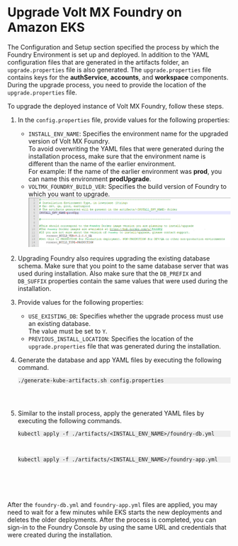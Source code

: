 


# <a name="Upgrading"></a>Upgrade Volt MX Foundry on Amazon EKS

The Configuration and Setup section specified the process by which the Foundry Environment is set up and deployed. In addition to the YAML configuration files that are generated in the artifacts folder, an `upgrade.properties` file is also generated. The `upgrade.properties` file contains keys for the **authService**, **accounts**, and **workspace** components. During the upgrade process, you need to provide the location of the `upgrade.properties` file.

To upgrade the deployed instance of Volt MX Foundry, follow these steps.

1.  In the `config.properties` file, provide values for the following properties:
    *   `INSTALL_ENV_NAME`: Specifies the environment name for the upgraded version of Volt MX Foundry.  
        To avoid overwriting the YAML files that were generated during the installation process, make sure that the environment name is different than the name of the earlier environment.  
        For example: If the name of the earlier environment was **prod**, you can name this environment **prodUpgrade**.
    *   `VOLTMX_FOUNDRY_BUILD_VER`: Specifies the build version of Foundry to which you want to upgrade.  
    ![](Resources/Images/OpenShift_Upgrade_Environment.png)
2.  Upgrading Foundry also requires upgrading the existing database schema. Make sure that you point to the same database server that was used during installation. Also make sure that the `DB_PREFIX` and `DB_SUFFIX` properties contain the same values that were used during the installation.
3.  Provide values for the following properties:
    *   `USE_EXISTING_DB`: Specifies whether the upgrade process must use an existing database.  
        The value must be set to `Y`.
    *   `PREVIOUS_INSTALL_LOCATION`: Specifies the location of the `upgrade.properties` file that was generated during the installation.
4.  Generate the database and app YAML files by executing the following command.  

    <pre><code style="display:block;background-color:#eee;">./generate-kube-artifacts.sh config.properties</code><pre>

5.  Similar to the install process, apply the generated YAML files by executing the following commands.

    <pre><code style="display:block;background-color:#eee;">kubectl apply -f ./artifacts/&lt;INSTALL_ENV_NAME&gt;/foundry-db.yml</code><pre>

    <pre><code style="display:block;background-color:#eee;">kubectl apply -f ./artifacts/&lt;INSTALL_ENV_NAME&gt;/foundry-app.yml</code><pre>

After the `foundry-db.yml` and `foundry-app.yml` files are applied, you may need to wait for a few minutes while EKS starts the new deployments and deletes the older deployments. After the process is completed, you can sign-in to the Foundry Console by using the same URL and credentials that were created during the installation.

